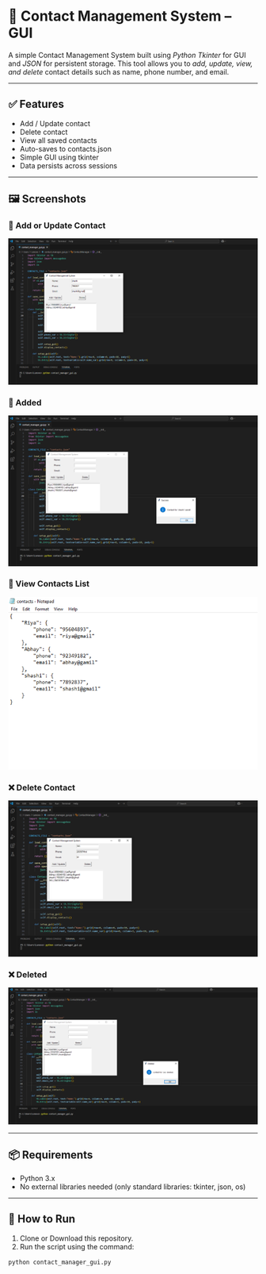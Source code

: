 # 📁 Contact Management System – GUI

A simple Contact Management System built using *Python Tkinter* for GUI and *JSON* for persistent storage. This tool allows you to *add, update, view, and delete* contact details such as name, phone number, and email.

---

## ✅ Features

- Add / Update contact
- Delete contact
- View all saved contacts
- Auto-saves to contacts.json
- Simple GUI using tkinter
- Data persists across sessions

---

## 🖼️ Screenshots

### 🧾 Add or Update Contact
![Add Contact](S1.png)
### 🧾 Added
![Added](S2.png)

### 📜 View Contacts List
![View Contact](S3.png)

### ❌ Delete Contact
![Delete Error](S4.png)
### ❌ Deleted
![Deleted](S5.png)

---

## 📦 Requirements

- Python 3.x  
- No external libraries needed (only standard libraries: tkinter, json, os)

---

## 🚀 How to Run

1. Clone or Download this repository.
2. Run the script using the command:

```bash
python contact_manager_gui.py

